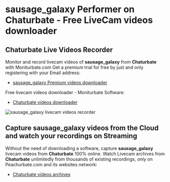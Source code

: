 # sausage_galaxy Performer on Chaturbate - Free LiveCam videos downloader

## Chaturbate Live Videos Recorder

Monitor and record livecam videos of **sausage_galaxy** from **Chaturbate** with Moniturbate.com
Get a premium trial for free by just and only registering with your Email address:
* [sausage_galaxy Premium videos downloader](https://moniturbate.com/request-demo-licence-key.html)

Free livecam videos downloader - Moniturbate Software:
* [Chaturbate videos downloader](https://moniturbate.com/moniturbate-download-software.html)

![sausage_galaxy livecam videos recorder](https://peachurnet.com/templates/moniturbate-software.png)


## Capture sausage_galaxy videos from the Cloud and watch your recordings on Streaming

Without the need of downloading a software, capture **sausage_galaxy** livecam videos from **Chaturbate** 100% online.
Watch Livecam archives from **Chaturbate** unlimitedly from thousands of existing recordings, only on Peachurbate.com and its websites network:
* [Chaturbate videos archives](https://peachurnet.com/)